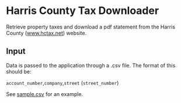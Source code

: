 # Harris County Tax Downloader

Retrieve property taxes and download a pdf statement from the Harris County (www.hctax.net) website. 

## Input

Data is passed to the application through a .csv file. The format of this should be:

`account_number`,`company`,`street` (`street_number`)

See [sample.csv](sample.csv) for an example.
